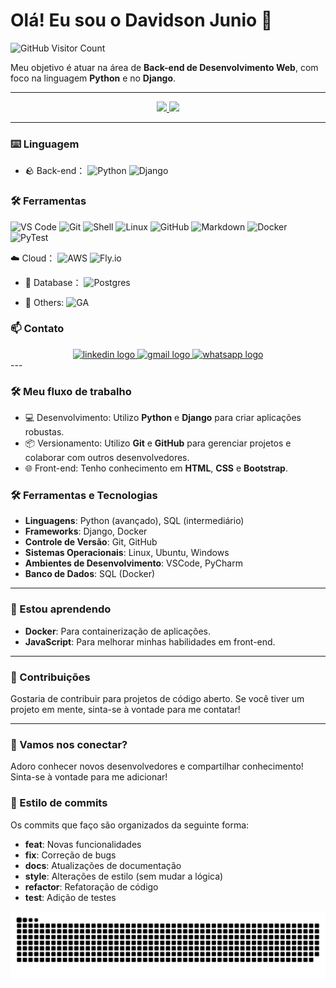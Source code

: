 # Olá! Eu sou o Davidson Junio 👋

![GitHub Visitor Count](https://estruyf-github.azurewebsites.net/api/VisitorHit?user=david0407j&repo=david0407j&countColor=%237B1E7A)

Meu objetivo é atuar na área de **Back-end de Desenvolvimento Web**, com foco na linguagem **Python** e no **Django**.

---
<div align="center">
  <a href="https://github.com/david0407j">
    <img height="180em" src="https://github-readme-stats.vercel.app/api?username=david0407j&show_icons=true&theme=dracula&include_all_commits=true&count_private=true"/>
    <img height="180em" src="https://github-readme-stats.vercel.app/api/top-langs/?username=david0407j&hide=Jupyter%20Notebook,Java,CSS,Jinja,Shell,Makefile,Mako&langs_count=5&layout=compact&theme=dracula"/>
  </a>
</div>

---


### ⌨️ Linguagem

- 🪨 Back-end： 
 ![Python](https://img.shields.io/badge/-Python-yellow?style=flat-circle&logo=Python)
 ![Django](https://img.shields.io/badge/-Django-yellow?style=flat-circle&logo=Django)

### 🛠️ Ferramentas

![VS Code](https://img.shields.io/badge/vscode-gray.svg?logo=visualstudiocode)
  ![Git](https://img.shields.io/badge/Git-yellow?style=flat-circle&logo=git)
  ![Shell](https://img.shields.io/badge/Shell-red?style=flat-circle&logo=shell)
  ![Linux](https://img.shields.io/badge/Linux-gray?style=flat-circle&logo=Linux)
  ![GitHub](https://img.shields.io/badge/GitHub-black?style=flat-circle&logo=GitHub)
  ![Markdown](https://img.shields.io/badge/Markdown-black?style=flat-circle&logo=markdown)
  ![Docker](https://img.shields.io/badge/-Docker-blue?style=flat-circle&logo=Docker)
  ![PyTest](https://img.shields.io/badge/-PyTest-blue?style=flat-circle&logo=PyTest)

☁️ Cloud：
  ![AWS](https://img.shields.io/badge/-AWS-000?&logo=Amazon-AWS&logoColor=F90)
   ![Fly.io](https://img.shields.io/badge/Fly.io-7c3aed?style=flat-circle&logo=Flyio&logoColor=white)

- 🎲 Database：
 ![Postgres](https://img.shields.io/badge/PostgreSQL-c5c5c5?style=flat-circle&logo=PostgreSQL)

- 🚀 Others:
  ![GA](https://img.shields.io/badge/GitHub_Actions-2088FF?style=flat-circle&logo=github-actions&logoColor=white)

### 📫 Contato
<div align="center">
  <a href="https://www.linkedin.com/in/davidson-castro-741323241/" target="_blank">
    <img src="https://img.shields.io/static/v1?message=LinkedIn&logo=linkedin&label=&color=0077B5&logoColor=white&labelColor=&style=for-the-badge" height="30" alt="linkedin logo"  />
  </a>
  <a href="mailto:djunio239@gmail.com" target="_blank">
    <img src="https://img.shields.io/static/v1?message=Gmail&logo=gmail&label=&color=D14836&logoColor=white&labelColor=&style=for-the-badge" height="30" alt="gmail logo"  />
  </a>
  <a href="http://wa.me/5531999877987" target="_blank">
    <img src="https://img.shields.io/static/v1?message=Whatsapp&logo=whatsapp&label=&color=25D366&logoColor=white&labelColor=&style=for-the-badge" height="30" alt="whatsapp logo"  />
  </a>
</div>
---

### 🛠️ Meu fluxo de trabalho

- 💻 Desenvolvimento: Utilizo **Python** e **Django** para criar aplicações robustas.
- 📦 Versionamento: Utilizo **Git** e **GitHub** para gerenciar projetos e colaborar com outros desenvolvedores.
- 🌐 Front-end: Tenho conhecimento em **HTML**, **CSS** e **Bootstrap**.

### 🛠 Ferramentas e Tecnologias

- **Linguagens**: Python (avançado), SQL (intermediário)
- **Frameworks**: Django, Docker
- **Controle de Versão**: Git, GitHub
- **Sistemas Operacionais**: Linux, Ubuntu, Windows
- **Ambientes de Desenvolvimento**: VSCode, PyCharm
- **Banco de Dados**: SQL (Docker)


---

### 🌱 Estou aprendendo

- **Docker**: Para containerização de aplicações.
- **JavaScript**: Para melhorar minhas habilidades em front-end.

---

### 🌈 Contribuições

Gostaria de contribuir para projetos de código aberto. Se você tiver um projeto em mente, sinta-se à vontade para me contatar!

---

### 🐍 Vamos nos conectar?

Adoro conhecer novos desenvolvedores e compartilhar conhecimento! Sinta-se à vontade para me adicionar!


### 🎨 Estilo de commits

Os commits que faço são organizados da seguinte forma:
- **feat**: Novas funcionalidades
- **fix**: Correção de bugs
- **docs**: Atualizações de documentação
- **style**: Alterações de estilo (sem mudar a lógica)
- **refactor**: Refatoração de código
- **test**: Adição de testes

<img src="https://raw.githubusercontent.com/JayfckZ/JayfckZ/output/snake.svg" alt="Snake animation" />
